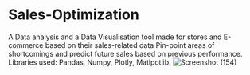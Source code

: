 # Sales-Optimization
A Data analysis and a Data Visualisation tool made for stores and E-commerce based on their sales-related data Pin-point areas of shortcomings and predict future sales based on previous performance. Libraries used: Pandas, Numpy, Plotly, Matlpotlib.
![Screenshot (154)](https://user-images.githubusercontent.com/70227279/166696816-4bdd0a64-70fe-4c19-b1f4-bea700f58dda.png)

